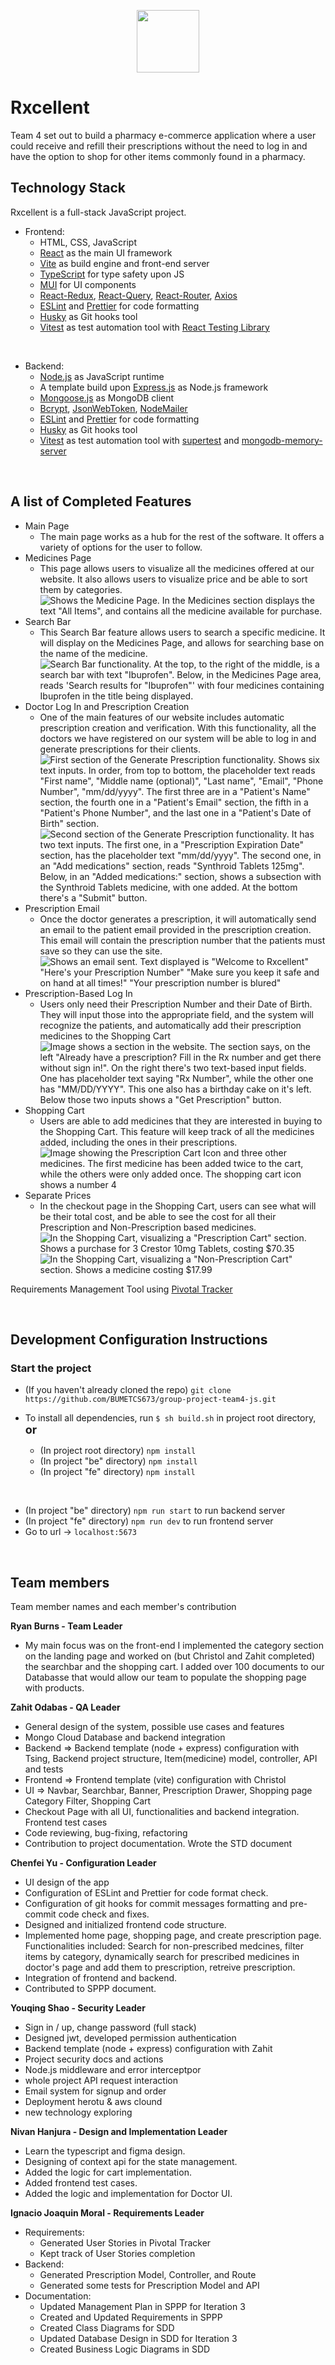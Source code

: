 <p align="center">
    <img height="100" src="be/public/images/logo.png" />
    <br>
</p>

# Rxcellent

Team 4 set out to build a pharmacy e-commerce application where a user could receive and refill their prescriptions without the need to log in and have the option to shop for other items commonly found in a pharmacy.

## Technology Stack

Rxcellent is a full-stack JavaScript project.

-   Frontend:
    -   HTML, CSS, JavaScript
    -   [React](https://reactjs.org/) as the main UI framework
    -   [Vite](https://vitejs.dev/guide/) as build engine and front-end server
    -   [TypeScript](https://www.typescriptlang.org/) for type safety upon JS
    -   [MUI](https://mui.com/) for UI components
    -   [React-Redux](https://react-redux.js.org/), [React-Query](https://react-query-v3.tanstack.com/), [React-Router](https://reactrouter.com/en/main), [Axios](https://axios-http.com/docs/intro)
    -   [ESLint](https://eslint.org/) and [Prettier](https://prettier.io/) for code formatting
    -   [Husky](https://typicode.github.io/husky/#/) as Git hooks tool
    -   [Vitest](https://vitest.dev/) as test automation tool with [React Testing Library](https://testing-library.com/docs/react-testing-library/intro/)

<br/>

-   Backend:
    -   [Node.js](https://nodejs.org/en/) as JavaScript runtime
    -   A template build upon [Express.js](https://expressjs.com/) as Node.js framework
    -   [Mongoose.js](https://mongoosejs.com/) as MongoDB client
    -   [Bcrypt](https://www.npmjs.com/package/bcrypt), [JsonWebToken](https://www.npmjs.com/package/jsonwebtoken), [NodeMailer](https://nodemailer.com/about/)
    -   [ESLint](https://eslint.org/) and [Prettier](https://prettier.io/) for code formatting
    -   [Husky](https://typicode.github.io/husky/#/) as Git hooks tool
    -   [Vitest](https://vitest.dev/) as test automation tool with [supertest](https://www.npmjs.com/package/supertest) and [mongodb-memory-server](https://www.npmjs.com/package/mongodb-memory-server)

<br/>

## A list of Completed Features

-   Main Page
    -   The main page works as a hub for the rest of the software. It offers a variety of options for the user to follow.
-   Medicines Page
    -   This page allows users to visualize all the medicines offered at our website. It also allows users to visualize price and be able to sort them by categories.
        ![Shows the Medicine Page. In the Medicines section displays the text "All Items", and contains all the medicine available for purchase.](./readmeImages/medicinesPage.jpg)
-   Search Bar
    -   This Search Bar feature allows users to search a specific medicine. It will display on the Medicines Page, and allows for searching base on the name of the medicine.
        ![Search Bar functionality. At the top, to the right of the middle, is a search bar with text "Ibuprofen". Below, in the Medicines Page area, reads 'Search results for "Ibuprofen"' with four medicines containing Ibuprofen in the title being displayed.](./readmeImages/searchBar.jpg)
-   Doctor Log In and Prescription Creation
    -   One of the main features of our website includes automatic prescription creation and verification. With this functionality, all the doctors we have registered on our system will be able to log in and generate prescriptions for their clients.
        ![First section of the Generate Prescription functionality. Shows six text inputs. In order, from top to bottom, the placeholder text reads "First name", "Middle name (optional)", "Last name", "Email", "Phone Number", "mm/dd/yyyy". The first three are in a "Patient's Name" section, the fourth one in a "Patient's Email" section, the fifth in a "Patient's Phone Number", and the last one in a "Patient's Date of Birth" section.](./readmeImages/generatePrescription.jpg)
        ![Second section of the Generate Prescription functionality. It has two text inputs. The first one, in a "Prescription Expiration Date" section, has the placeholder text "mm/dd/yyyy". The second one, in an "Add medications" section, reads "Synthroid Tablets 125mg". Below, in an "Added medications:" section, shows a subsection with the Synthroid Tablets medicine, with one added. At the bottom there's a "Submit" button.](./readmeImages/generatePrescription2.jpg)
-   Prescription Email
    -   Once the doctor generates a prescription, it will automatically send an email to the patient email provided in the prescription creation. This email will contain the prescription number that the patients must save so they can use the site.
        ![Shows an email sent. Text displayed is "Welcome to Rxcellent" "Here's your Prescription Number" "Make sure you keep it safe and on hand at all times!" "Your prescription number is *blured*"](./readmeImages/sendingEmail.jpg)
-   Prescription-Based Log In
    -   Users only need their Prescription Number and their Date of Birth. They will input those into the appropriate field, and the system will recognize the patients, and automatically add their prescription medicines to the Shopping Cart
        ![Image shows a section in the website. The section says, on the left "Already have a prescription? Fill in the Rx number and get there without sign in!". On the right there's two text-based input fields. One has placeholder text saying "Rx Number", while the other one has "MM/DD/YYYY". This one also has a birthday cake on it's left. Below those two inputs shows a "Get Prescription" button.](./readmeImages/prescriptionLogIn.jpg)
-   Shopping Cart
    -   Users are able to add medicines that they are interested in buying to the Shopping Cart. This feature will keep track of all the medicines added, including the ones in their prescriptions.
        ![Image showing the Prescription Cart Icon and three other medicines. The first medicine has been added twice to the cart, while the others were only added once. The shopping cart icon shows a number 4](./readmeImages/shoppingCartIcon.jpg)
-   Separate Prices
    -   In the checkout page in the Shopping Cart, users can see what will be their total cost, and be able to see the cost for all their Prescription and Non-Prescription based medicines.
        ![In the Shopping Cart, visualizing a "Prescription Cart" section. Shows a purchase for 3 Crestor 10mg Tablets, costing $70.35](./readmeImages/separatePricesPrescribed.jpg)
        ![In the Shopping Cart, visualizing a "Non-Prescription Cart" section. Shows a medicine costing $17.99](./readmeImages/separatePricesNonPrescribed.jpg)

Requirements Management Tool using [Pivotal Tracker](https://www.pivotaltracker.com/n/projects/2599390)

<br/>

## Development Configuration Instructions

### Start the project

-   (If you haven't already cloned the repo) `git clone https://github.com/BUMETCS673/group-project-team4-js.git`

-   To install all dependencies, run `$ sh build.sh` in project root directory, <b style='font-size:18px'>or</b>

    -   (In project root directory) `npm install`
    -   (In project "be" directory) `npm install`
    -   (In project "fe" directory) `npm install`

<br/>

-   (In project "be" directory) `npm run start` to run backend server
-   (In project "fe" directory) `npm run dev` to run frontend server
-   Go to url -> `localhost:5673`

<br/>

## Team members

Team member names and each member's contribution

**Ryan Burns - Team Leader**

-   My main focus was on the front-end I implemented the category section on the landing page and worked on (but Christol and Zahit completed) the searchbar and the shopping cart. I added over 100 documents to our Databasse that would allow our team to populate the shopping page with products.

**Zahit Odabas - QA Leader**

-   General design of the system, possible use cases and features
-   Mongo Cloud Database and backend integration
-   Backend => Backend template (node + express) configuration with Tsing, Backend project structure, Item(medicine) model, controller, API and tests
-   Frontend => Frontend template (vite) configuration with Christol
-   UI => Navbar, Searchbar, Banner, Prescription Drawer, Shopping page Category Filter, Shopping Cart
-   Checkout Page with all UI, functionalities and backend integration. Frontend test cases
-   Code reviewing, bug-fixing, refactoring
-   Contribution to project documentation. Wrote the STD document

**Chenfei Yu - Configuration Leader**

-   UI design of the app
-   Configuration of ESLint and Prettier for code format check.
-   Configuration of git hooks for commit messages formatting and pre-commit code check and fixes.
-   Designed and initialized frontend code structure.
-   Implemented home page, shopping page, and create prescription page.
    Functionalities included: Search for non-prescribed medcines, filter items by category, dynamically search for prescribed medicines in doctor's page and add them to prescription, retreive prescription.
-   Integration of frontend and backend.
-   Contributed to SPPP document.

**Youqing Shao - Security Leader**

-   Sign in / up, change password (full stack)
-   Designed jwt, developed permission authentication
-   Backend template (node + express) configuration with Zahit
-   Project security docs and actions
-   Node.js middleware and error interceptpor
-   whole project API request interaction
-   Email system for signup and order
-   Deployment herotu & aws clound
-   new technology exploring


**Nivan Hanjura - Design and Implementation Leader**
- Learn the typescript and figma design.
- Designing of context api for the state management.
- Added the logic for cart implementation.
- Added frontend test cases.
- Added the logic and implementation for Doctor UI.

**Ignacio Joaquin Moral - Requirements Leader**

- Requirements:
    - Generated User Stories in Pivotal Tracker
    - Kept track of User Stories completion
- Backend:
    - Generated Prescription Model, Controller, and Route
    - Generated some tests for Prescription Model and API
- Documentation:
    - Updated Management Plan in SPPP for Iteration 3
    - Created and Updated Requirements in SPPP
    - Created Class Diagrams for SDD
    - Updated Database Design in SDD for Iteration 3
    - Created Business Logic Diagrams in SDD